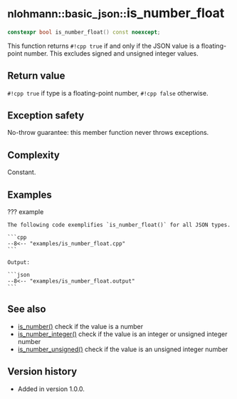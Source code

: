 # <small>nlohmann::basic_json::</small>is_number_float

```cpp
constexpr bool is_number_float() const noexcept;
```

This function returns `#!cpp true` if and only if the JSON value is a floating-point number. This excludes signed and
unsigned integer values.
    
## Return value

`#!cpp true` if type is a floating-point number, `#!cpp false` otherwise.

## Exception safety

No-throw guarantee: this member function never throws exceptions.

## Complexity

Constant.

## Examples

??? example

    The following code exemplifies `is_number_float()` for all JSON types.
    
    ```cpp
    --8<-- "examples/is_number_float.cpp"
    ```
    
    Output:
    
    ```json
    --8<-- "examples/is_number_float.output"
    ```

## See also

- [is_number()](is_number.md) check if the value is a number
- [is_number_integer()](is_number_integer.md) check if the value is an integer or unsigned integer number
- [is_number_unsigned()](is_number_unsigned.md) check if the value is an unsigned integer number

## Version history

- Added in version 1.0.0.
